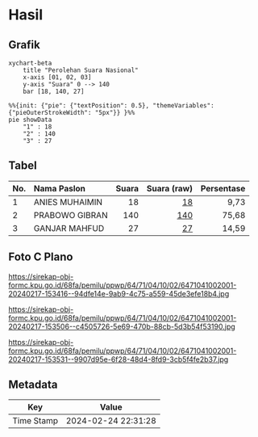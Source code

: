 # Hasil

## Grafik

```mermaid
xychart-beta
    title "Perolehan Suara Nasional"
    x-axis [01, 02, 03]
    y-axis "Suara" 0 --> 140
    bar [18, 140, 27]
```

```mermaid
%%{init: {"pie": {"textPosition": 0.5}, "themeVariables": {"pieOuterStrokeWidth": "5px"}} }%%
pie showData
    "1" : 18
    "2" : 140
    "3" : 27
```

## Tabel

| No. | Nama Paslon    | Suara | Suara (raw) | Persentase |
|:--- |:-------------- | -----:| -----------:| ----------:|
| 1   | ANIES MUHAIMIN | 18    | [18][p-1]   | 9,73       |
| 2   | PRABOWO GIBRAN | 140   | [140][p-2]  | 75,68      |
| 3   | GANJAR MAHFUD  | 27    | [27][p-3]   | 14,59      |


[p-1]: https://github.com/gigit-pemilu/pemilu-2024/blob/main/pilpres/hitung-suara/sub/64-kalimantan-timur/sub/71-kota-balikpapan/sub/04-balikpapan-tengah/sub/1002-gunungsari-ilir/sub/001-tps/sub/paslon-1.txt
[p-2]: https://github.com/gigit-pemilu/pemilu-2024/blob/main/pilpres/hitung-suara/sub/64-kalimantan-timur/sub/71-kota-balikpapan/sub/04-balikpapan-tengah/sub/1002-gunungsari-ilir/sub/001-tps/sub/paslon-2.txt
[p-3]: https://github.com/gigit-pemilu/pemilu-2024/blob/main/pilpres/hitung-suara/sub/64-kalimantan-timur/sub/71-kota-balikpapan/sub/04-balikpapan-tengah/sub/1002-gunungsari-ilir/sub/001-tps/sub/paslon-3.txt

## Foto C Plano

https://sirekap-obj-formc.kpu.go.id/68fa/pemilu/ppwp/64/71/04/10/02/6471041002001-20240217-153416--94dfe14e-9ab9-4c75-a559-45de3efe18b4.jpg

https://sirekap-obj-formc.kpu.go.id/68fa/pemilu/ppwp/64/71/04/10/02/6471041002001-20240217-153506--c4505726-5e69-470b-88cb-5d3b54f53190.jpg

https://sirekap-obj-formc.kpu.go.id/68fa/pemilu/ppwp/64/71/04/10/02/6471041002001-20240217-153531--9907d95e-6f28-48d4-8fd9-3cb5f4fe2b37.jpg


## Metadata

| Key        | Value               |
| ---------- | ------------------- |
| Time Stamp | 2024-02-24 22:31:28 |




